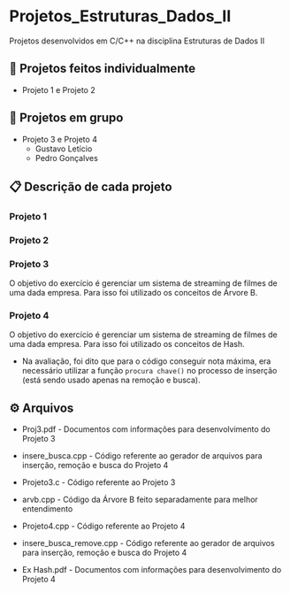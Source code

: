 # Projetos_Estruturas_Dados_II
Projetos desenvolvidos em C/C++ na disciplina Estruturas de Dados II

## 🚀 Projetos feitos individualmente
* Projeto 1 e Projeto 2
## 🚀 Projetos em grupo
* Projeto 3 e Projeto 4
  * Gustavo Letício
  * Pedro Gonçalves

## 📋 Descrição de cada projeto
### Projeto 1

### Projeto 2

### Projeto 3
O objetivo do exercício é gerenciar um sistema de streaming de filmes de uma dada empresa. Para isso foi utilizado os conceitos de Árvore B.
### Projeto 4
O objetivo do exercício é gerenciar um sistema de streaming de filmes de uma dada empresa. Para isso foi utilizado os conceitos de Hash.
* Na avaliação, foi dito que para o código conseguir nota máxima, era necessário utilizar a função ```procura chave()``` no processo de inserção (está sendo usado apenas na remoção e busca).

## ⚙️ Arquivos
* Proj3.pdf - Documentos com informações para desenvolvimento do Projeto 3
* insere_busca.cpp - Código referente ao gerador de arquivos para  inserção, remoção e busca do Projeto 4
* Projeto3.c - Código referente ao Projeto 3
* arvb.cpp - Código da Árvore B feito separadamente para melhor entendimento

* Projeto4.cpp - Código referente ao Projeto 4
* insere_busca_remove.cpp - Código referente ao gerador de arquivos para inserção, remoção e busca do Projeto 4
* Ex Hash.pdf - Documentos com informações para desenvolvimento do Projeto 4
